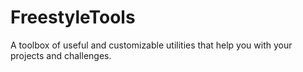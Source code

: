 # FreestyleTools
A toolbox of useful and customizable utilities that help you with your projects and challenges.
